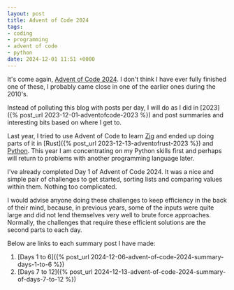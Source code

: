 ```yaml
---
layout: post
title: Advent of Code 2024
tags:
- coding
- programming
- advent of code
- python
date: 2024-12-01 11:51 +0000
---
```

It's come again, [Advent of Code 2024](https://adventofcode.com/). I don't
think I have ever fully finished one of these, I probably came close in one of
the earlier ones during the 2010's.

Instead of polluting this blog with posts per day, I will do as I did in
[2023]({% post_url 2023-12-01-adventofcode-2023 %}) and post summaries and
interesting bits based on where I get to.

Last year, I tried to use Advent of Code to learn [Zig](https://ziglang.org/)
and ended up doing parts of it in [Rust]({% post_url
2023-12-13-adventofrust-2023 %}) and [Python](https://www.python.org/). This
year I am concentrating on my Python skills first and perhaps will return to
problems with another programming language later.

I've already completed Day 1 of Advent of Code 2024. It was a nice and simple
pair of challenges to get started, sorting lists and comparing values within
them. Nothing too complicated.

I would advise anyone doing these challenges to keep efficiency in the back of
their mind, because, in previous years, some of the inputs were quite large and
did not lend themselves very well to brute force approaches. Normally, the
challenges that require these efficient solutions are the second parts to each
day.

Below are links to each summary post I have made:

1. [Days 1 to 6]({% post_url 2024-12-06-advent-of-code-2024-summary-days-1-to-6
   %})
2. [Days 7 to 12]({% post_url
   2024-12-13-advent-of-code-2024-summary-of-days-7-to-12 %})
